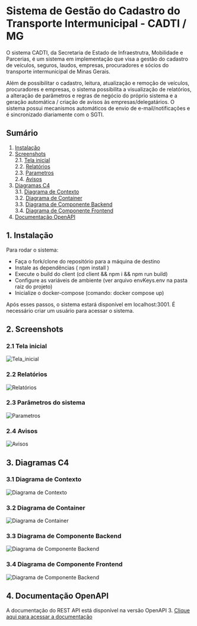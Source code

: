 # Sistema de Gestão do Cadastro do Transporte Intermunicipal - CADTI / MG

O sistema CADTI, da Secretaria de Estado de Infraestrutra, Mobilidade e Parcerias, é um sistema em implementação que visa a gestão do cadastro de veículos, seguros, laudos, empresas, procuradores e sócios do transporte intermunicipal de Minas Gerais.

Além de possibilitar o cadastro, leitura, atualização e remoção de veículos, procuradores e empresas, o sistema possibilita a visualização de relatórios, a alteração de parâmetros e regras de negócio do próprio sistema e a geração automática / criação de avisos às empresas/delegatários. O sistema possui mecanismos automáticos de envio de e-mail/notificações e é sincronizado diariamente com o SGTI.

## Sumário

1. [Instalação](#1-instalação)
2. [Screenshots](#2-screenshots) <br />
   2.1. [Tela inicial](#21-tela-inicial) <br />
   2.2. [Relatórios](#22-relatórios) <br />
   2.3. [Parametros](#23-parâmetros-do-sistema) <br />
   2.4. [Avisos](#24-avisos)
3. [Diagramas C4](#3-diagramas-c4) <br />
   3.1. [Diagrama de Contexto](#31-diagrama-de-contexto) <br />
   3.2. [Diagrama de Container](#32-diagrama-de-container) <br />
   3.3. [Diagrama de Componente Backend](#33-diagrama-de-componente-backend) <br />
   3.4. [Diagrama de Componente Frontend](#34-diagrama-de-componente-frontend) <br />
4. [Documentação OpenAPI](#4-documentação-openapi)

## 1. Instalação

Para rodar o sistema:

- Faça o fork/clone do repositório para a máquina de destino
- Instale as dependências ( npm install )
- Execute o build do client (cd client && npm i && npm run build)
- Configure as variáveis de ambiente (ver arquivo envKeys.env na pasta raiz do projeto)
- Inicialize o docker-compose (comando: docker compose up)

Após esses passos, o sistema estará disponível em localhost:3001. É necessário criar um usuário para acessar o sistema.

## 2. Screenshots

### 2.1 Tela inicial

![Tela_inicial](docs/cadti1.PNG)

### 2.2 Relatórios

![Relatórios](docs/cadti2.PNG)

### 2.3 Parâmetros do sistema

![Parametros](docs/cadti3.PNG)

### 2.4 Avisos

![Avisos](docs/cadti4.PNG)

## 3. Diagramas C4

### 3.1 Diagrama de Contexto

![Diagrama de Contexto](docs/diagramas/Diagrama%20de%20contexto.png)

### 3.2 Diagrama de Container

![Diagrama de Container](docs/diagramas/Diagrama%20de%20container.png)

### 3.3 Diagrama de Componente Backend

![Diagrama de Componente Backend](docs/diagramas/Diagrama%20componentes-backend.png)

### 3.4 Diagrama de Componente Frontend

![Diagrama de Componente Backend](docs/diagramas/Diagrama%20componentes-frontend.png)

## 4. Documentação OpenAPI

A documentação do REST API está disponível na versão OpenAPI 3. [Clique aqui para acessar a documentação](https://app.swaggerhub.com/apis-docs/sandroverissimo/cad-ti_api/3.1.2)
